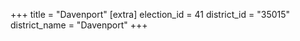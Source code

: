 +++
title = "Davenport"
[extra]
election_id = 41
district_id = "35015"
district_name = "Davenport"
+++

